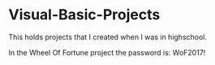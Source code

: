 # Visual-Basic-Projects
This holds projects that I created when I was in highschool.

In the Wheel Of Fortune project the password is: WoF2017!
